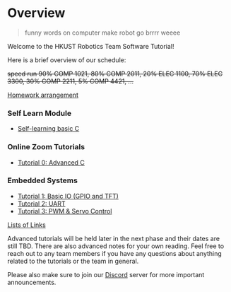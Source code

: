 # Overview

> funny words on computer make robot go brrrr weeee

Welcome to the HKUST Robotics Team Software Tutorial!

Here is a brief overview of our schedule:

~~speed run 90% COMP 1021, 80% COMP 2011, 20% ELEC 1100, 70% ELEC 3300, 30% COMP 2211, 5% COMP 4421, ...~~

<!-- <figure><img src="images/2024-schedule.png" alt=""><figcaption><p>2024 schedule</p></figcaption></figure> -->

[Homework arrangement](homework-demo-arrangements.md)

### Self Learn Module
* [Self-learning basic C](self-learn-basic-c/README.md)

### Online Zoom Tutorials
* [Tutorial 0: Advanced C](tutorial-0-advanced-c/README.md)

### Embedded Systems
* [Tutorial 1: Basic IO (GPIO and TFT)](tutorial-1-basic-io/README.md)
* [Tutorial 2: UART](tutorial-2-uart/README.md)
* [Tutorial 3: PWM & Servo Control](tutorial-3-pwm/README.md)

[Lists of Links](SUMMARY.md)

Advanced tutorials will be held later in the next phase and their dates are still TBD. There are also advanced notes for your own reading. Feel free to reach out to any team members if you have any questions about anything related to the tutorials or the team in general.

Please also make sure to join our [Discord](https://discord.gg/PNnQdjzt58) server for more important announcements.
